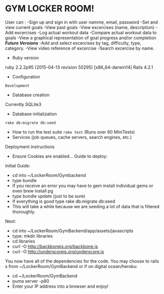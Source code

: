 # GYM LOCKER ROOM!

User can :
-Sign up and sign in with user namme, email, password
-Set and view current goals
-View past goals
-View excercises (name, description)
-Add excercises	
-Log actual workout data
-Compare actual workout data to goals
-View a graphical representation of goal progress and/or completion
***Future Versions***
-Add and select excercises by tag, difficulty, type, category. 
-View video reference of excercise
-Search excercise by name.

* Ruby version


ruby 2.2.2p95 (2015-04-13 revision 50295) [x86_64-darwin14]
Rails 4.2.1

* Configuration
 

`Development`
* Database creation


Currently SQLite3
* Database initialization


`rake db:migrate db:seed`

* How to run the test suite
`rake test`
(Runs over 60 MiniTests)
* Services (job queues, cache servers, search engines, etc.)



Deployment instructions


* Ensure Cookies are enabled...
Guide to deploy:

Initial Guide:

* cd into ~/LockerRoom/Gymbackend
* type bundle
* If you receive an error you may have to gem install individual gems or even brew install pg
* type bundle update (just to be sure)
* If everything is good type rake db:migrate db:seed
* This will take a while because we are seeding a lot of data that is filtered thoroughly.

Next:

* cd into ~/LockerRoom/GymBackend/app/assets/javascripts
* type: mkdir libraries
* cd libraries
* curl -O http://backbonejs.org/backbone.js
* curl -O http://underscorejs.org/underscore.js

You now have all of the dependencies for the code. You may choose to rails s from ~/LockerRoom/GymBackend or if on digital ocean/heroku:

* cd ~/LockerRoom/GymBackend
* puma server -p80
* Enter your IP address into a browser and enjoy!
